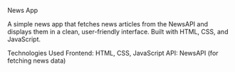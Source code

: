 News App

A simple news app that fetches news articles from the NewsAPI and displays them in a clean, user-friendly interface. Built with HTML, CSS, and JavaScript.

Technologies Used
Frontend: HTML, CSS, JavaScript
API: NewsAPI (for fetching news data)
